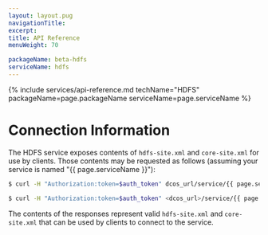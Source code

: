 ```yaml
---
layout: layout.pug
navigationTitle:
excerpt:
title: API Reference
menuWeight: 70

packageName: beta-hdfs
serviceName: hdfs
---
```


{% include services/api-reference.md
    techName="HDFS"
    packageName=page.packageName
    serviceName=page.serviceName %}

# Connection Information

The HDFS service exposes contents of `hdfs-site.xml` and `core-site.xml` for use by clients. Those contents may be requested as follows (assuming your service is named "{{ page.serviceName }}"):

```bash
$ curl -H "Authorization:token=$auth_token" dcos_url/service/{{ page.serviceName }}/v1/endpoints/hdfs-site.xml
```

```bash
$ curl -H "Authorization:token=$auth_token" <dcos_url>/service/{{ page.serviceName }}/v1/endpoints/core-site.xml
```

The contents of the responses represent valid `hdfs-site.xml` and `core-site.xml` that can be used by clients to connect to the service.
